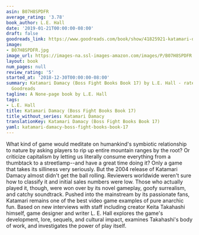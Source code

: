 ```yaml
---
asin: B07H8SPDFR
average_rating: '3.78'
book_author: L.E. Hall
date: '2019-01-21T00:00:00-08:00'
draft: false
goodreads_link: https://www.goodreads.com/book/show/41825921-katamari-damacy
image:
- B07H8SPDFR.jpg
image_url: https://images-na.ssl-images-amazon.com/images/P/B07H8SPDFR.01._SCLZZZZZZZ.jpg
layout: book
num_pages: null
review_rating: '5'
started_at: '2018-12-30T00:00:00-08:00'
summary: Katamari Damacy (Boss Fight Books Book 17) by L.E. Hall - rated 3.78/5 on
  Goodreads
tagline: A None-page book by L.E. Hall
tags:
- L.E. Hall
title: Katamari Damacy (Boss Fight Books Book 17)
title_without_series: Katamari Damacy
translationKey: Katamari Damacy (Boss Fight Books Book 17)
yaml: katamari-damacy-boss-fight-books-book-17
---
```


What kind of game would meditate on humankind's symbiotic relationship to nature by asking players to rip up entire mountain ranges by the root? Or criticize capitalism by letting us literally consume everything from a thumbtack to a streetlamp--and have a great time doing it? Only a game that takes its silliness very seriously. But the 2004 release of Katamari Damacy almost didn't get the ball rolling. Reviewers worldwide weren't sure how to classify it and initial sales numbers were low. Those who actually played it, though, were won over by its novel gameplay, goofy surrealism, and catchy soundtrack. Pushed into the mainstream by its passionate fans, Katamari remains one of the best video game examples of pure anarchic fun. Based on new interviews with staff including creator Keita Takahashi himself, game designer and writer L. E. Hall explores the game's development, lore, sequels, and cultural impact, examines Takahashi's body of work, and investigates the power of play itself.